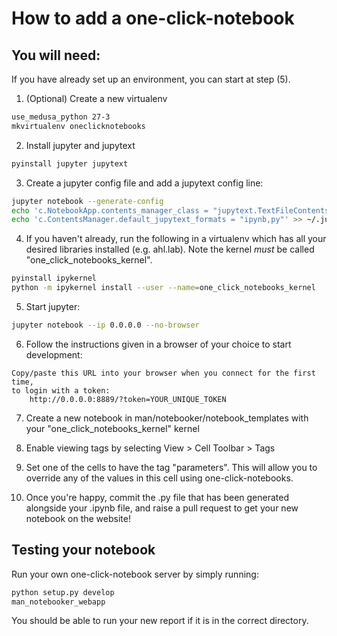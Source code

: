 # How to add a one-click-notebook

## You will need:

If you have already set up an environment, you can start at step (5).

1) (Optional) Create a new virtualenv

```bash
use_medusa_python 27-3
mkvirtualenv oneclicknotebooks
```

2) Install jupyter and jupytext

```bash
pyinstall jupyter jupytext
```

3) Create a jupyter config file and add a jupytext config line:

```bash
jupyter notebook --generate-config
echo 'c.NotebookApp.contents_manager_class = "jupytext.TextFileContentsManager"' >> ~/.jupyter/jupyter_notebook_config.py
echo 'c.ContentsManager.default_jupytext_formats = "ipynb,py"' >> ~/.jupyter/jupyter_notebook_config.py
```

4) If you haven't already, run the following in a virtualenv which has
all your desired libraries installed (e.g. ahl.lab). Note the kernel
*must* be called "one_click_notebooks_kernel".

```bash
pyinstall ipykernel
python -m ipykernel install --user --name=one_click_notebooks_kernel
```

5) Start jupyter:

```bash
jupyter notebook --ip 0.0.0.0 --no-browser
```

6) Follow the instructions given in a browser of your choice to start development:

```
Copy/paste this URL into your browser when you connect for the first time,
to login with a token:
    http://0.0.0.0:8889/?token=YOUR_UNIQUE_TOKEN
```

7) Create a new notebook in
man/notebooker/notebook_templates with your
"one_click_notebooks_kernel" kernel

8) Enable viewing tags by selecting View > Cell Toolbar > Tags

9) Set one of the cells to have the tag "parameters". This will allow you
to override any of the values in this cell using one-click-notebooks.

10) Once you're happy, commit the .py file that has been generated alongside
your .ipynb file, and raise a pull request to get your new notebook on the website!


## Testing your notebook

Run your own one-click-notebook server by simply running:

```bash
python setup.py develop
man_notebooker_webapp
```

You should be able to run your new report if it is in the
correct directory.
